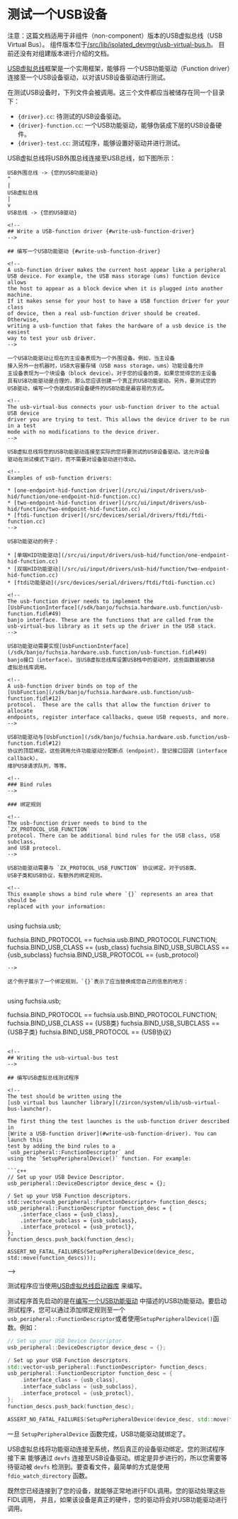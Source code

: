 <!--
    (C) Copyright 2019 The Fuchsia Authors. All rights reserved.
    Use of this source code is governed by a BSD-style license that can be
    found in the LICENSE file.
-->

<!--
# Testing a USB Device
-->

# 测试一个USB设备

<!--
Note: This is for the non-component version of USB Virtual
Bus. The component version is located at
[/src/lib/isolated_devmgr/usb-virtual-bus.h](/src/lib/isolated_devmgr/usb-virtual-bus.h).
There is currently no documentation about the component version.
-->

注意：这篇文档适用于非组件（non-component）版本的USB虚拟总线（USB Virtual Bus）。
组件版本位于[/src/lib/isolated_devmgr/usb-virtual-bus.h](/src/lib/isolated_devmgr/usb-virtual-bus.h)。
目前还没有对组建版本进行介绍的文档。

<!--
The [USB Virtual Bus](/src/devices/usb/drivers/usb-virtual-bus/) framework is a
helpful framework to connect a USB Function driver to a
USB device driver for testing.
-->

[USB虚拟总线](/src/devices/usb/drivers/usb-virtual-bus/)框架是一个实用框架，能够将
一个USB功能驱动（Function driver）连接至一个USB设备驱动，以对该USB设备驱动进行测试。

<!--
The following files are involved in testing a USB Device driver. All three of
these files should be stored in the same directory:

* `{driver}.cc`: the USB device driver that will be tested.
* `{driver}-function.cc`: A USB function driver that fakes the underlying
   USB device hardware.
* `{driver}-test.cc`: The test program, which sets up the driver and runs tests.
-->

在测试USB设备时，下列文件会被调用。这三个文件都应当被储存在同一个目录下：

* `{driver}.cc`: 待测试的USB设备驱动。
* `{driver}-function.cc`: 一个USB功能驱动，能够伪装成下层的USB设备硬件。
* `{driver}-test.cc`: 测试程序，能够设置好驱动并进行测试。

<!--
The usb-virtual-bus connects the USB Peripheral bus to the USB bus, as seen
in the below graphic:

```
usb-peripheral-bus -> {Your usb-function driver}
^
|
usb-virtual-bus
|
v
usb-bus -> {Your usb-driver}
```
-->

USB虚拟总线将USB外围总线连接至USB总线，如下图所示：

```
USB外围总线 -> {您的USB功能驱动}
^
|
USB虚拟总线
|
v
USB总线 -> {您的USB驱动}

<!--
## Write a USB-function driver {#write-usb-function-driver}
-->

## 编写一个USB功能驱动 {#write-usb-function-driver}

<!--
A usb-function driver makes the current host appear like a peripheral
USB device. For example, the USB mass storage (ums) function device allows
the host to appear as a block device when it is plugged into another machine.
If it makes sense for your host to have a USB function driver for your class
of device, then a real usb-function driver should be created. Otherwise,
writing a usb-function that fakes the hardware of a usb device is the easiest
way to test your usb driver.
-->

一个USB功能驱动让现在的主设备表现为一个外围设备。例如，当主设备
接入另外一台机器时，USB大容量存储（USB mass storage，ums）功能设备允许
主设备表现为一个块设备（block device）。对于您的设备的类，如果您觉得您的主设备
具有USB功能驱动是合理的，那么您应该创建一个真正的USB功能驱动。另外，要测试您的
USB驱动，编写一个伪装成USB设备硬件的USB功能是最容易的方式。

<!--
The usb-virtual-bus connects your usb-function driver to the actual USB device
driver you are trying to test. This allows the device driver to be run in a test
mode with no modifications to the device driver.
-->

USB虚拟总线将您的USB功能驱动连接至实际的您将要测试的USB设备驱动。这允许设备
驱动在测试模式下运行，而不需要对设备驱动进行改动。

<!--
Examples of usb-function drivers:

* [one-endpoint-hid-function driver](/src/ui/input/drivers/usb-hid/function/one-endpoint-hid-function.cc)
* [two-endpoint-hid-function driver](/src/ui/input/drivers/usb-hid/function/two-endpoint-hid-function.cc)
* [ftdi-function driver](/src/devices/serial/drivers/ftdi/ftdi-function.cc)
-->

USB功能驱动的例子：

* [单端HID功能驱动](/src/ui/input/drivers/usb-hid/function/one-endpoint-hid-function.cc)
* [双端HID功能驱动](/src/ui/input/drivers/usb-hid/function/two-endpoint-hid-function.cc)
* [ftdi功能驱动](/src/devices/serial/drivers/ftdi/ftdi-function.cc)

<!--
The usb-function driver needs to implement the
[UsbFunctionInterface](/sdk/banjo/fuchsia.hardware.usb.function/usb-function.fidl#49)
banjo interface. These are the functions that are called from the
usb-virtual-bus library as it sets up the driver in the USB stack.
-->

USB功能驱动需要实现[UsbFunctionInterface](/sdk/banjo/fuchsia.hardware.usb.function/usb-function.fidl#49)
banjo接口（interface）。当USB虚拟总线库设置USB栈中的驱动时，这些函数就被USB
虚拟总线库调用。

<!--
A usb-function driver binds on top of the
[UsbFunction](/sdk/banjo/fuchsia.hardware.usb.function/usb-function.fidl#12)
protocol.  These are the calls that allow the function driver to allocate
endpoints, register interface callbacks, queue USB requests, and more.
-->

USB功能驱动与[UsbFunction](/sdk/banjo/fuchsia.hardware.usb.function/usb-function.fidl#12)
协议的顶层绑定。这些调用允许功能驱动分配断点（endpoint），登记接口回调（interface callback），
维护USB请求队列，等等。

<!--
### Bind rules
-->

### 绑定规则

<!--
The usb-function driver needs to bind to the `ZX_PROTOCOL_USB_FUNCTION`
protocol. There can be additional bind rules for the USB class, USB subclass,
and USB protocol.
-->

USB功能驱动需要与 `ZX_PROTOCOL_USB_FUNCTION` 协议绑定。对于USB类、
USB子类和USB协议，有额外的绑定规则。

<!--
This example shows a bind rule where `{}` represents an area that should be
replaced with your information:


```
using fuchsia.usb;

fuchsia.BIND_PROTOCOL == fuchsia.usb.BIND_PROTOCOL.FUNCTION;
fuchsia.BIND_USB_CLASS == {usb_class}
fuchsia.BIND_USB_SUBCLASS == {usb_subclass}
fuchsia.BIND_USB_PROTOCOL == {usb_protocol}
```
-->

这个例子展示了一个绑定规则，`{}`表示了应当替换成您自己的信息的地方：


```
using fuchsia.usb;

fuchsia.BIND_PROTOCOL == fuchsia.usb.BIND_PROTOCOL.FUNCTION;
fuchsia.BIND_USB_CLASS == {USB类}
fuchsia.BIND_USB_SUBCLASS == {USB子类}
fuchsia.BIND_USB_PROTOCOL == {USB协议}
```

<!--
## Writing the usb-virtual-bus test
-->

## 编写USB虚拟总线测试程序

<!--
The test should be written using the
[usb virtual bus launcher library](/zircon/system/ulib/usb-virtual-bus-launcher).

The first thing the test launches is the usb-function driver described in
[Write a USB-function driver](#write-usb-function-driver). You can launch this
test by adding the bind rules to a `usb_peripheral::FunctionDescriptor` and
using the `SetupPeripheralDevice()` function. For example:

```c++
// Set up your USB Device Descriptor.
usb_peripheral::DeviceDescriptor device_desc = {};

/ Set up your USB Function descriptors.
std::vector<usb_peripheral::FunctionDescriptor> function_descs;
usb_peripheral::FunctionDescriptor function_desc = {
    .interface_class = {usb_class},
    .interface_subclass = {usb_subclass},
    .interface_protocol = {usb_protocl},
};
function_descs.push_back(function_desc);

ASSERT_NO_FATAL_FAILURES(SetupPeripheralDevice(device_desc, std::move(function_descs)));
```
-->

测试程序应当使用[USB虚拟总线启动器库](/zircon/system/ulib/usb-virtual-bus-launcher)
来编写。

测试程序首先启动的是在[编写一个USB功能驱动](#write-usb-function-driver)
中描述的USB功能驱动。要启动测试程序，您可以通过添加绑定规则至一个
`usb_peripheral::FunctionDescriptor`或者使用`SetupPeripheralDevice()`函数。例如：

```c++
// Set up your USB Device Descriptor.
usb_peripheral::DeviceDescriptor device_desc = {};

/ Set up your USB Function descriptors.
std::vector<usb_peripheral::FunctionDescriptor> function_descs;
usb_peripheral::FunctionDescriptor function_desc = {
    .interface_class = {usb_class},
    .interface_subclass = {usb_subclass},
    .interface_protocol = {usb_protocl},
};
function_descs.push_back(function_desc);

ASSERT_NO_FATAL_FAILURES(SetupPeripheralDevice(device_desc, std::move(function_descs)));
```

<!--
Once the `SetupPeripheralDevice` function has succeeded, the usb-function driver
binds.

The USB virtual bus connects the function driver into the system, and then the
real device driver binds. Your test can then connect to the USB device driver
through `devfs`. Binding happens asynchronously, so you have to wait for the
driver to be detected by `devfs`. The east way to watch for a file is
the `fdio_watch_directory` function.

Now that you've connected to your device, FIDL calls can be made normally.
Your driver handles those FIDL calls and makes calls to your USB function driver
as if it were real hardware.
-->

一旦 `SetupPeripheralDevice` 函数完成，USB功能驱动就绑定了。

USB虚拟总线将功能驱动连接至系统，然后真正的设备驱动绑定。您的测试程序接下来
能够通过 `devfs` 连接至USB设备驱动。绑定是异步进行的，所以您需要等待驱动被 `devfs`
检测到。要查看文件，最简单的方式是使用 `fdio_watch_directory` 函数。

既然您已经连接到了您的设备，就能够正常地进行FIDL调用。您的驱动处理这些FIDL调用，
并且，如果该设备是真正的硬件，您的驱动将会对USB功能驱动进行调用。
